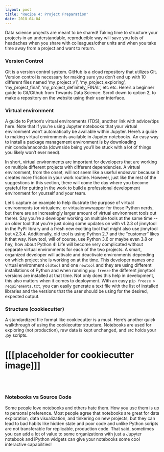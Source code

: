 ```yaml
---
layout: post
title: "Recipe 4: Project Preparation"
date: 2018-04-04
---
```


Data science projects are meant to be shared! Taking time to structure your projects in an understandable, reproducible way will save you lots of headaches when you share with colleagues/other units and when you take time away from a project and want to return.

### Version Control
Git is a version control system. GitHub is a cloud repository that utilizes Git.  Version control is necessary for making sure you don’t end up with 10 different files named ‘my_project_v1’, ‘my_project_exploring’, ‘my_project_final’, ‘my_project_definitely_FINAL’, etc etc. Here’s a beginner guide to Git/Github from Towards Data Science. Scroll down to option 2, to make a repository on the website using their user interface.

### Virtual environment
A guide to Python’s virtual environments (TDS), another link with advice/tips here. Note that if you’re using Jupyter notebooks that your virtual environment won’t automatically be available within Jupyter. Here’s a guide to making virtual environments available in Jupyter notebooks. An easy way to install a package management environment is by downloading miniconda/anaconda (downside being you’ll be stuck with a lot of things you likely  won’t ever need).

In short, virtual environments are important for developers that are working on multiple different projects with different dependencies. A virtual environment, from the onset, will not seem like a useful endeavor because it creates more friction in your work routine. However, just like the rest of the suggestions in this section, there will come the day where you become grateful for putting in the work to build a professional development environment for yourself and your team.

Let’s capture an example to help illustrate the purpose of virtual environments (or virtualenv, or virtualenvwrapper for those Python nerds, but there are an increasingly larger amount of virtual environment tools out there). Say you’re a developer working on multiple tools at the same time -- an older tool that you’re just doing some updates on with v1.2.3 of jinnytool in the PyPi library and a fresh new exciting tool that might also use jinnytool but v2.3.4. Additionally, old tool is using Python 2.7 and the “customer” likes it that way. New tool, will of course, use Python 3.6 or maybe even 3.8 or hey, how about Python 4! Life will become very complicated without separate virtual environments for each of the two projects. A smart, organized developer will activate and deactivate environments depending on which project she is working on at the time. This developer names one virtual environment `oldtool` and one `newtool` and they are using different installations of Python and when running `pip freeze` the different jinnytool versions are installed at that time. Not only does this help in development, this also matters when it comes to deployment. With an easy `pip freeze > requirements.txt`, you can easily generate a text file with the list of installed libraries and the versions that the user should be using for the desired, expected output.

### Structure (cookiecutter)
A standardized file format like cookiecutter is a must. Here’s another quick walkthrough of using the cookiecutter structure. Notebooks are used for exploring (not production), raw data is kept unchanged, and src holds your .py scripts.

# [[[placeholder for cookiecutter image]]]


<br><br>
### Notebooks vs Source Code
Some people love notebooks and others hate them. How you use them is up to personal preference. Most people agree that notebooks are great for data exploration, data visualization, and tinkering on new projects, but they can lead to bad habits like hidden state and poor code and unlike Python scripts are not transferable for replicable, production code. That said, sometimes you can add a lot of value to some organizations with just a Jupyter notebook and iPython widgets can give your notebooks some cool interactive capabilities!
